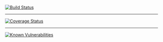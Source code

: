 [![Build Status](https://travis-ci.org/kupuma-ru21/clearn-react.svg?branch=master)](https://travis-ci.org/kupuma-ru21/clearn-react)

---

[![Coverage Status](https://coveralls.io/repos/github/kupuma-ru21/clearn-react/badge.svg?branch=master)](https://coveralls.io/github/kupuma-ru21/clearn-react?branch=master)

---

[![Known Vulnerabilities](https://snyk.io/test/github/kupuma-ru21/crean-react/badge.svg)](https://snyk.io/test/github/kupuma-ru21/crean-react)
